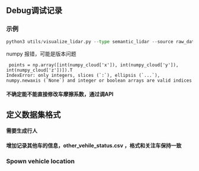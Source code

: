 ## Debug调试记录

### 示例
~~~ python
python3 utils/visualize_lidar.py --type semantic_lidar --source raw_data/record_2023_0901_2305/vehicle.tesla.model3_7/radar_front/
~~~

numpy 报错，可能是版本问题
~~~ 
 points = np.array([int(numpy_cloud['x']), int(numpy_cloud['y']), int(numpy_cloud['z'])]).T
IndexError: only integers, slices (`:`), ellipsis (`...`), numpy.newaxis (`None`) and integer or boolean arrays are valid indices

~~~

#### 不确定能不能直接修改车摩擦系数，通过调API


## 定义数据集格式
#### 需要生成行人
#### 增加记录其他车的信息，other_vehile_status.csv  ，格式和关注车保持一致



### Spown vehicle location
